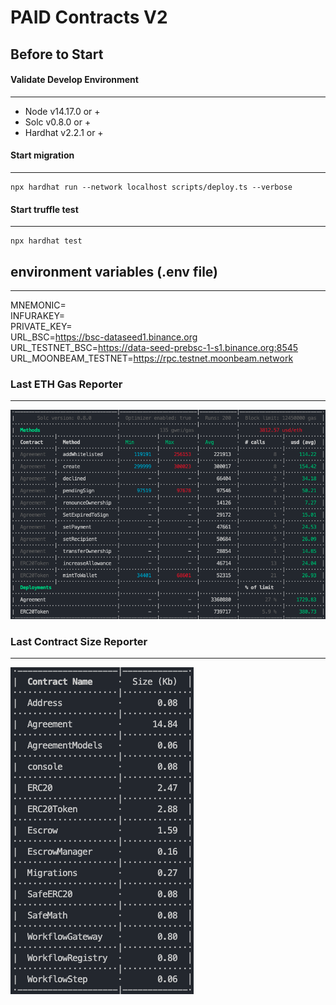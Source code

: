 # PAID Contracts V2

Before to Start
---
#### Validate Develop Environment
---
- Node v14.17.0 or +
- Solc v0.8.0 or +
- Hardhat v2.2.1 or +

#### Start migration
---
```
npx hardhat run --network localhost scripts/deploy.ts --verbose
```

#### Start truffle test
---
```
npx hardhat test
```

## environment variables (.env file)
---
MNEMONIC=
<br/>
INFURAKEY=
<br/>
PRIVATE_KEY=
<br/>
URL_BSC=https://bsc-dataseed1.binance.org
<br/>
URL_TESTNET_BSC=https://data-seed-prebsc-1-s1.binance.org:8545
<br/>
URL_MOONBEAM_TESTNET=https://rpc.testnet.moonbeam.network

### Last ETH Gas Reporter
---
![](./gasreporter.png)


### Last Contract Size Reporter
---
![](./sizereporter.png)

